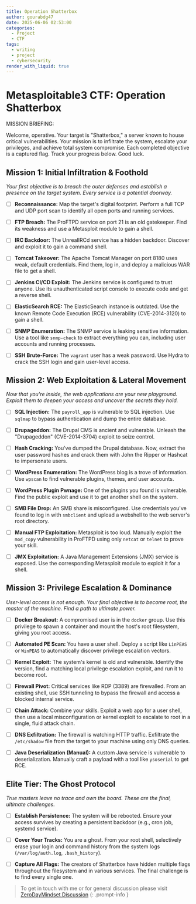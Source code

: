 ```yaml
---
title: Operation Shatterbox
author: gourabdg47
date: 2025-06-06 02:53:00
categories:
  - Project
  - CTF
tags:
  - writing
  - project
  - cybersecurity
render_with_liquid: true
---
```



# Metasploitable3 CTF: Operation Shatterbox

MISSION BRIEFING:

Welcome, operative. Your target is "Shatterbox," a server known to house critical vulnerabilities. Your mission is to infiltrate the system, escalate your privileges, and achieve total system compromise. Each completed objective is a captured flag. Track your progress below. Good luck.

## Mission 1: Initial Infiltration & Foothold

_Your first objective is to breach the outer defenses and establish a presence on the target system. Every service is a potential doorway._

- [ ] **Reconnaissance:** Map the target's digital footprint. Perform a full TCP and UDP port scan to identify all open ports and running services.
    
- [ ] **FTP Breach:** The ProFTPD service on port 21 is an old gatekeeper. Find its weakness and use a Metasploit module to gain a shell.
    
- [ ] **IRC Backdoor:** The UnrealIRCd service has a hidden backdoor. Discover and exploit it to gain a command shell.
    
- [ ] **Tomcat Takeover:** The Apache Tomcat Manager on port 8180 uses weak, default credentials. Find them, log in, and deploy a malicious WAR file to get a shell.
    
- [ ] **Jenkins CI/CD Exploit:** The Jenkins service is configured to trust anyone. Use its unauthenticated script console to execute code and get a reverse shell.
    
- [ ] **ElasticSearch RCE:** The ElasticSearch instance is outdated. Use the known Remote Code Execution (RCE) vulnerability (CVE-2014-3120) to gain a shell.
    
- [ ] **SNMP Enumeration:** The SNMP service is leaking sensitive information. Use a tool like `snmp-check` to extract everything you can, including user accounts and running processes.
    
- [ ] **SSH Brute-Force:** The `vagrant` user has a weak password. Use Hydra to crack the SSH login and gain user-level access.
    

## Mission 2: Web Exploitation & Lateral Movement

_Now that you're inside, the web applications are your new playground. Exploit them to deepen your access and uncover the secrets they hold._

- [ ] **SQL Injection:** The `payroll_app` is vulnerable to SQL injection. Use `sqlmap` to bypass authentication and dump the entire database.
    
- [ ] **Drupageddon:** The Drupal CMS is ancient and vulnerable. Unleash the "Drupageddon" (CVE-2014-3704) exploit to seize control.
    
- [ ] **Hash Cracking:** You've dumped the Drupal database. Now, extract the user password hashes and crack them with John the Ripper or Hashcat to impersonate users.
    
- [ ] **WordPress Enumeration:** The WordPress blog is a trove of information. Use `wpscan` to find vulnerable plugins, themes, and user accounts.
    
- [ ] **WordPress Plugin Pwnage:** One of the plugins you found is vulnerable. Find the public exploit and use it to get another shell on the system.
    
- [ ] **SMB File Drop:** An SMB share is misconfigured. Use credentials you've found to log in with `smbclient` and upload a webshell to the web server's root directory.
    
- [ ] **Manual FTP Exploitation:** Metasploit is too loud. Manually exploit the `mod_copy` vulnerability in ProFTPD using only `netcat` or `telnet` to prove your skill.
    
- [ ] **JMX Exploitation:** A Java Management Extensions (JMX) service is exposed. Use the corresponding Metasploit module to exploit it for a shell.
    

## Mission 3: Privilege Escalation & Dominance

_User-level access is not enough. Your final objective is to become root, the master of the machine. Find a path to ultimate power._

- [ ] **Docker Breakout:** A compromised user is in the `docker` group. Use this privilege to spawn a container and mount the host's root filesystem, giving you root access.
    
- [ ] **Automated PE Scan:** You have a user shell. Deploy a script like `LinPEAS` or `WinPEAS` to automatically discover privilege escalation vectors.
    
- [ ] **Kernel Exploit:** The system's kernel is old and vulnerable. Identify the version, find a matching local privilege escalation exploit, and run it to become root.
    
- [ ] **Firewall Pivot:** Critical services like RDP (3389) are firewalled. From an existing shell, use SSH tunneling to bypass the firewall and access a blocked internal service.
    
- [ ] **Chain Attack:** Combine your skills. Exploit a web app for a user shell, then use a local misconfiguration or kernel exploit to escalate to root in a single, fluid attack chain.
    
- [ ] **DNS Exfiltration:** The firewall is watching HTTP traffic. Exfiltrate the `/etc/shadow` file from the target to your machine using only DNS queries.
    
- [ ] **Java Deserialization (Manual):** A custom Java service is vulnerable to deserialization. Manually craft a payload with a tool like `ysoserial` to get RCE.
    

## Elite Tier: The Ghost Protocol

_True masters leave no trace and own the board. These are the final, ultimate challenges._

- [ ] **Establish Persistence:** The system will be rebooted. Ensure your access survives by creating a persistent backdoor (e.g., cron job, systemd service).
    
- [ ] **Cover Your Tracks:** You are a ghost. From your root shell, selectively erase your login and command history from the system logs (`/var/log/auth.log`, `.bash_history`).
    
- [ ] **Capture All Flags:** The creators of Shatterbox have hidden multiple flags throughout the filesystem and in various services. The final challenge is to find every single one.




> To get in touch with me or for general discussion please visit [ZeroDayMindset Discussion](https://github.com/orgs/X3N0-G0D/discussions/1) 
{: .prompt-info }
